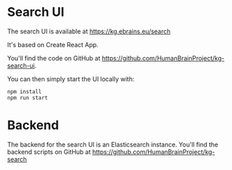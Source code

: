 # Search UI
The search UI is available at https://kg.ebrains.eu/search 

It's based on Create React App.

You'll find the code on GitHub at https://github.com/HumanBrainProject/kg-search-ui.

You can then simply start the UI locally with: 

```
npm install
npm run start
```

# Backend
The backend for the search UI is an Elasticsearch instance.
You'll find the backend scripts on GitHub at https://github.com/HumanBrainProject/kg-search

